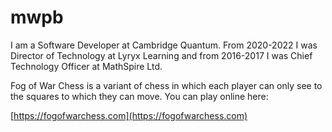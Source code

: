# mwpb

I am a Software Developer at Cambridge Quantum. From 2020-2022 I was Director of Technology at Lyryx Learning and from 2016-2017 I was Chief Technology Officer at MathSpire Ltd.

Fog of War Chess is a variant of chess in which each player can only see to the squares to which they can move. You can play online here:

[https://fogofwarchess.com](https://fogofwarchess.com)
